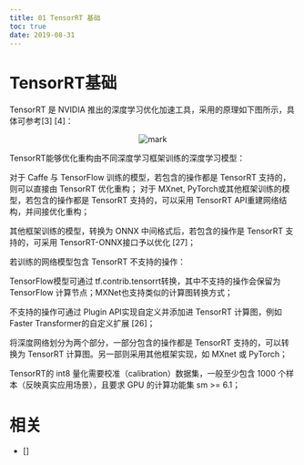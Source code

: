 ```yaml
---
title: 01 TensorRT 基础
toc: true
date: 2019-08-31
---
```

# TensorRT基础

TensorRT 是 NVIDIA 推出的深度学习优化加速工具，采用的原理如下图所示，具体可参考[3] [4]：

<center>

![mark](http://images.iterate.site/blog/image/20190829/5IeV8p3ejnJg.png?imageslim)

</center>

TensorRT能够优化重构由不同深度学习框架训练的深度学习模型：

对于 Caffe 与 TensorFlow 训练的模型，若包含的操作都是 TensorRT 支持的，则可以直接由 TensorRT 优化重构；
对于 MXnet, PyTorch或其他框架训练的模型，若包含的操作都是 TensorRT 支持的，可以采用 TensorRT API重建网络结构，并间接优化重构；

其他框架训练的模型，转换为 ONNX 中间格式后，若包含的操作是 TensorRT 支持的，可采用 TensorRT-ONNX接口予以优化 [27]；

若训练的网络模型包含 TensorRT 不支持的操作：

TensorFlow模型可通过 tf.contrib.tensorrt转换，其中不支持的操作会保留为 TensorFlow 计算节点；MXNet也支持类似的计算图转换方式；

不支持的操作可通过 Plugin API实现自定义并添加进 TensorRT 计算图，例如 Faster Transformer的自定义扩展 [26]；

将深度网络划分为两个部分，一部分包含的操作都是 TensorRT 支持的，可以转换为 TensorRT 计算图。另一部则采用其他框架实现，如 MXnet 或 PyTorch；

TensorRT的 int8 量化需要校准（calibration）数据集，一般至少包含 1000 个样本（反映真实应用场景），且要求 GPU 的计算功能集 sm >= 6.1；



# 相关

- []
